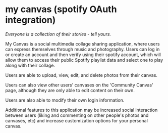 # my canvas (spotify OAuth integration)

*Everyone is a collection of their stories - tell yours.*


My Canvas is a social multimedia collage sharing application, where users can express themselves through music and photography. Users can log in or create an account and then verify using their spotify account, which will allow them to access their public Spotify playlist data and select one to play along with their collage.


Users are able to upload, view, edit, and delete photos from their canvas.


 Users can also view other users' canvases on the 'Community Canvas' page, although they are only able to edit content on their own.


 Users are also able to modify their own login information.


 Additional features to this application may be increased social interaction between users (liking and commenting on other people's photos and canvases, etc) and increase customization options for your personal canvas. 
